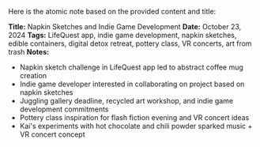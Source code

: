 Here is the atomic note based on the provided content and title:

**Title:** Napkin Sketches and Indie Game Development
**Date:** October 23, 2024
**Tags:** LifeQuest app, indie game development, napkin sketches, edible containers, digital detox retreat, pottery class, VR concerts, art from trash
**Notes:**

* Napkin sketch challenge in LifeQuest app led to abstract coffee mug creation
* Indie game developer interested in collaborating on project based on napkin sketches
* Juggling gallery deadline, recycled art workshop, and indie game development commitments
* Pottery class inspiration for flash fiction evening and VR concert ideas
* Kai's experiments with hot chocolate and chili powder sparked music + VR concert concept